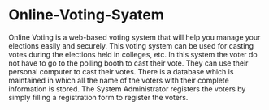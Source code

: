 # Online-Voting-Syatem
Online Voting is a web-based voting system that will help you manage your elections easily and securely. This voting system can be used for casting votes during the elections held in colleges, etc. In this system the voter do not have to go to the polling booth to cast their vote. They can use their personal computer to cast their votes. There is a database which is maintained in which all the name of the voters with their complete information is stored. The System Administrator registers the voters by simply filling a registration form to register the voters.
